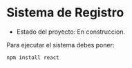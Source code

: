 <h1>Sistema de Registro</h1>

- Estado del proyecto: En construccion.

Para ejecutar el sistema debes poner:


```npm install react```
